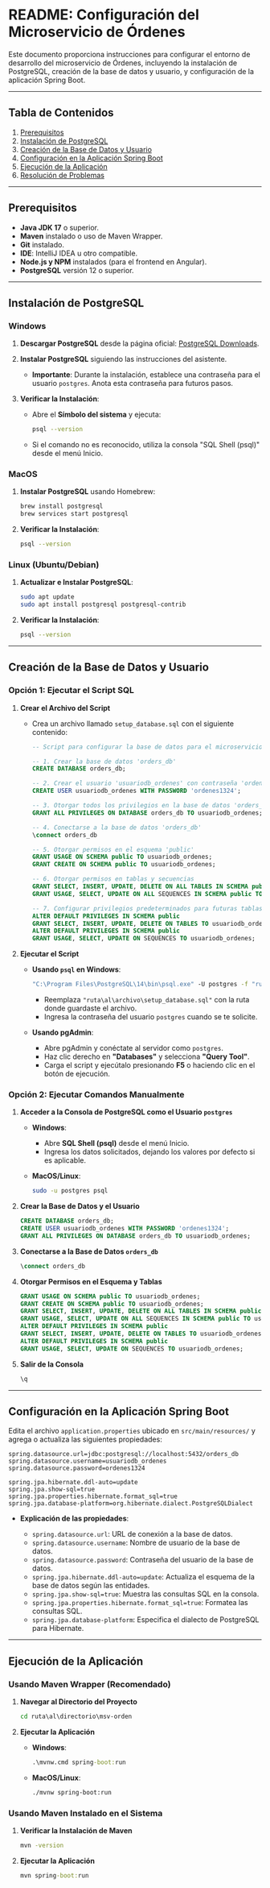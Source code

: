 # **README: Configuración del Microservicio de Órdenes**

Este documento proporciona instrucciones para configurar el entorno de desarrollo del microservicio de Órdenes, incluyendo la instalación de PostgreSQL, creación de la base de datos y usuario, y configuración de la aplicación Spring Boot.

---

## **Tabla de Contenidos**

1. [Prerequisitos](#prerequisitos)
2. [Instalación de PostgreSQL](#instalación-de-postgresql)
3. [Creación de la Base de Datos y Usuario](#creación-de-la-base-de-datos-y-usuario)
4. [Configuración en la Aplicación Spring Boot](#configuración-en-la-aplicación-spring-boot)
5. [Ejecución de la Aplicación](#ejecución-de-la-aplicación)
6. [Resolución de Problemas](#resolución-de-problemas)

---

## **Prerequisitos**

- **Java JDK 17** o superior.
- **Maven** instalado o uso de Maven Wrapper.
- **Git** instalado.
- **IDE**: IntelliJ IDEA u otro compatible.
- **Node.js y NPM** instalados (para el frontend en Angular).
- **PostgreSQL** versión 12 o superior.

---

## **Instalación de PostgreSQL**

### **Windows**

1. **Descargar PostgreSQL** desde la página oficial: [PostgreSQL Downloads](https://www.postgresql.org/download/windows/).

2. **Instalar PostgreSQL** siguiendo las instrucciones del asistente.

   - **Importante**: Durante la instalación, establece una contraseña para el usuario `postgres`. Anota esta contraseña para futuros pasos.

3. **Verificar la Instalación**:

   - Abre el **Símbolo del sistema** y ejecuta:

     ```bash
     psql --version
     ```

   - Si el comando no es reconocido, utiliza la consola "SQL Shell (psql)" desde el menú Inicio.

### **MacOS**

1. **Instalar PostgreSQL** usando Homebrew:

   ```bash
   brew install postgresql
   brew services start postgresql
   ```

2. **Verificar la Instalación**:

   ```bash
   psql --version
   ```

### **Linux (Ubuntu/Debian)**

1. **Actualizar e Instalar PostgreSQL**:

   ```bash
   sudo apt update
   sudo apt install postgresql postgresql-contrib
   ```

2. **Verificar la Instalación**:

   ```bash
   psql --version
   ```

---

## **Creación de la Base de Datos y Usuario**

### **Opción 1: Ejecutar el Script SQL**

1. **Crear el Archivo del Script**

   - Crea un archivo llamado `setup_database.sql` con el siguiente contenido:

     ```sql
     -- Script para configurar la base de datos para el microservicio de Órdenes

     -- 1. Crear la base de datos 'orders_db'
     CREATE DATABASE orders_db;

     -- 2. Crear el usuario 'usuariodb_ordenes' con contraseña 'ordenes1324'
     CREATE USER usuariodb_ordenes WITH PASSWORD 'ordenes1324';

     -- 3. Otorgar todos los privilegios en la base de datos 'orders_db' al usuario 'usuariodb_ordenes'
     GRANT ALL PRIVILEGES ON DATABASE orders_db TO usuariodb_ordenes;

     -- 4. Conectarse a la base de datos 'orders_db'
     \connect orders_db

     -- 5. Otorgar permisos en el esquema 'public'
     GRANT USAGE ON SCHEMA public TO usuariodb_ordenes;
     GRANT CREATE ON SCHEMA public TO usuariodb_ordenes;

     -- 6. Otorgar permisos en tablas y secuencias
     GRANT SELECT, INSERT, UPDATE, DELETE ON ALL TABLES IN SCHEMA public TO usuariodb_ordenes;
     GRANT USAGE, SELECT, UPDATE ON ALL SEQUENCES IN SCHEMA public TO usuariodb_ordenes;

     -- 7. Configurar privilegios predeterminados para futuras tablas y secuencias
     ALTER DEFAULT PRIVILEGES IN SCHEMA public
     GRANT SELECT, INSERT, UPDATE, DELETE ON TABLES TO usuariodb_ordenes;
     ALTER DEFAULT PRIVILEGES IN SCHEMA public
     GRANT USAGE, SELECT, UPDATE ON SEQUENCES TO usuariodb_ordenes;
     ```

2. **Ejecutar el Script**

   - **Usando `psql` en Windows**:

     ```cmd
     "C:\Program Files\PostgreSQL\14\bin\psql.exe" -U postgres -f "ruta\al\archivo\setup_database.sql"
     ```

     - Reemplaza `"ruta\al\archivo\setup_database.sql"` con la ruta donde guardaste el archivo.
     - Ingresa la contraseña del usuario `postgres` cuando se te solicite.

   - **Usando pgAdmin**:

     - Abre pgAdmin y conéctate al servidor como `postgres`.
     - Haz clic derecho en **"Databases"** y selecciona **"Query Tool"**.
     - Carga el script y ejecútalo presionando **F5** o haciendo clic en el botón de ejecución.

### **Opción 2: Ejecutar Comandos Manualmente**

1. **Acceder a la Consola de PostgreSQL como el Usuario `postgres`**

   - **Windows**:

     - Abre **SQL Shell (psql)** desde el menú Inicio.
     - Ingresa los datos solicitados, dejando los valores por defecto si es aplicable.

   - **MacOS/Linux**:

     ```bash
     sudo -u postgres psql
     ```

2. **Crear la Base de Datos y el Usuario**

   ```sql
   CREATE DATABASE orders_db;
   CREATE USER usuariodb_ordenes WITH PASSWORD 'ordenes1324';
   GRANT ALL PRIVILEGES ON DATABASE orders_db TO usuariodb_ordenes;
   ```

3. **Conectarse a la Base de Datos `orders_db`**

   ```sql
   \connect orders_db
   ```

4. **Otorgar Permisos en el Esquema y Tablas**

   ```sql
   GRANT USAGE ON SCHEMA public TO usuariodb_ordenes;
   GRANT CREATE ON SCHEMA public TO usuariodb_ordenes;
   GRANT SELECT, INSERT, UPDATE, DELETE ON ALL TABLES IN SCHEMA public TO usuariodb_ordenes;
   GRANT USAGE, SELECT, UPDATE ON ALL SEQUENCES IN SCHEMA public TO usuariodb_ordenes;
   ALTER DEFAULT PRIVILEGES IN SCHEMA public
   GRANT SELECT, INSERT, UPDATE, DELETE ON TABLES TO usuariodb_ordenes;
   ALTER DEFAULT PRIVILEGES IN SCHEMA public
   GRANT USAGE, SELECT, UPDATE ON SEQUENCES TO usuariodb_ordenes;
   ```

5. **Salir de la Consola**

   ```sql
   \q
   ```

---

## **Configuración en la Aplicación Spring Boot**

Edita el archivo `application.properties` ubicado en `src/main/resources/` y agrega o actualiza las siguientes propiedades:

```properties
spring.datasource.url=jdbc:postgresql://localhost:5432/orders_db
spring.datasource.username=usuariodb_ordenes
spring.datasource.password=ordenes1324

spring.jpa.hibernate.ddl-auto=update
spring.jpa.show-sql=true
spring.jpa.properties.hibernate.format_sql=true
spring.jpa.database-platform=org.hibernate.dialect.PostgreSQLDialect
```

- **Explicación de las propiedades**:

  - `spring.datasource.url`: URL de conexión a la base de datos.
  - `spring.datasource.username`: Nombre de usuario de la base de datos.
  - `spring.datasource.password`: Contraseña del usuario de la base de datos.
  - `spring.jpa.hibernate.ddl-auto=update`: Actualiza el esquema de la base de datos según las entidades.
  - `spring.jpa.show-sql=true`: Muestra las consultas SQL en la consola.
  - `spring.jpa.properties.hibernate.format_sql=true`: Formatea las consultas SQL.
  - `spring.jpa.database-platform`: Especifica el dialecto de PostgreSQL para Hibernate.

---

## **Ejecución de la Aplicación**

### **Usando Maven Wrapper (Recomendado)**

1. **Navegar al Directorio del Proyecto**

   ```cmd
   cd ruta\al\directorio\msv-orden
   ```

2. **Ejecutar la Aplicación**

   - **Windows**:

     ```cmd
     .\mvnw.cmd spring-boot:run
     ```

   - **MacOS/Linux**:

     ```bash
     ./mvnw spring-boot:run
     ```

### **Usando Maven Instalado en el Sistema**

1. **Verificar la Instalación de Maven**

   ```cmd
   mvn -version
   ```

2. **Ejecutar la Aplicación**

   ```cmd
   mvn spring-boot:run
   ```

